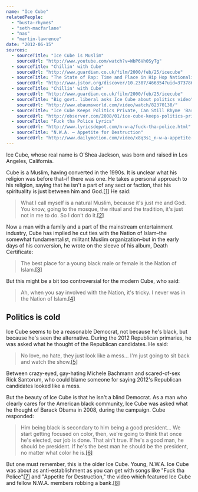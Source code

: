 ```yaml
---
name: "Ice Cube"
relatedPeople:
  - "busta-rhymes"
  - "seth-macfarlane"
  - "nas"
  - "martin-lawrence"
date: "2012-06-15"
sources:
  - sourceTitle: "Ice Cube is Muslim"
    sourceUrl: "http://www.youtube.com/watch?v=WbP6Vh0SyTg"
  - sourceTitle: "Chillin' with Cube"
    sourceUrl: "http://www.guardian.co.uk/film/2000/feb/25/icecube"
  - sourceTitle: "The State of Rap: Time and Place in Hip Hop Nationalism"
    sourceUrl: "http://www.jstor.org/discover/10.2307/466354?uid=3737864&uid=2129&uid=2&uid=70&uid=4&sid=56260024393"
  - sourceTitle: "Chillin' with Cube"
    sourceUrl: "http://www.guardian.co.uk/film/2000/feb/25/icecube"
  - sourceTitle: "Big govt. liberal asks Ice Cube about politics video"
    sourceUrl: "http://www.ebaumsworld.com/video/watch/82370138/"
  - sourceTitle: "Ice Cube Keeps Politics Private, Can Still Rhyme 'Barack Obama.'"
    sourceUrl: "http://observer.com/2008/01/ice-cube-keeps-politics-private-can-still-rhyme-barack-obama/"
  - sourceTitle: "Fuck tha Police Lyrics"
    sourceUrl: "http://www.lyricsdepot.com/n-w-a/fuck-tha-police.html"
  - sourceTitle: "N.W.A. – Appetite for Destruction"
    sourceUrl: "http://www.dailymotion.com/video/x8q3s1_n-w-a-appetite-for-destruction_music"
---
```


Ice Cube, whose real name is O'Shea Jackson, was born and raised in Los Angeles, California.

Cube is a Muslim, having converted in the 1990s. It is unclear what his religion was before that–if there was one. He takes a personal approach to his religion, saying that he isn't a part of any sect or faction, that his spirituality is just between him and God.<a class="source-citation" href="http://www.youtube.com/watch?v=WbP6Vh0SyTg" title="Ice Cube is Muslim">[1]</a> He said:

>What I call myself is a natural Muslim, because it's just me and God. You know, going to the mosque, the ritual and the tradition, it's just not in me to do. So I don't do it.<a class="source-citation" href="http://www.guardian.co.uk/film/2000/feb/25/icecube" title="Chillin&apos; with Cube">[2]</a>

Now a man with a family and a part of the mainstream entertainment industry, Cube has implied he cut ties with the Nation of Islam–the somewhat fundamentalist, militant Muslim organization–but in the early days of his conversion, he wrote on the sleeve of his album, Death Certificate:

>The best place for a young black male or female is the Nation of Islam.<a class="source-citation" href="http://www.jstor.org/discover/10.2307/466354?uid=3737864&uid=2129&uid=2&uid=70&uid=4&sid=56260024393" title="The State of Rap: Time and Place in Hip Hop Nationalism">[3]</a>

But this might be a bit too controversial for the modern Cube, who said:

>Ah, when you say involved with the Nation, it's tricky. I never was in the Nation of Islam.<a class="source-citation" href="http://www.guardian.co.uk/film/2000/feb/25/icecube" title="Chillin&apos; with Cube">[4]</a>

## Politics is cold

Ice Cube seems to be a reasonable Democrat, not because he's black, but because he's seen the alternative. During the 2012 Republican primaries, he was asked what he thought of the Republican candidates. He said:

>No love, no hate, they just look like a mess… I'm just going to sit back and watch the show.<a class="source-citation" href="http://www.ebaumsworld.com/video/watch/82370138/" title="Big govt. liberal asks Ice Cube about politics video">[5]</a>

Between crazy-eyed, gay-hating Michele Bachmann and scared-of-sex Rick Santorum, who could blame someone for saying 2012's Republican candidates looked like a mess.

But the beauty of Ice Cube is that he isn't a blind Democrat. As a man who clearly cares for the American black community, Ice Cube was asked what he thought of Barack Obama in 2008, during the campaign. Cube responded:

>Him being black is secondary to him being a good president… We start getting focused on color, then, we're going to think that once he's elected, our job is done. That ain't true. If he's a good man, he should be president. If he's the best man he should be the president, no matter what color he is.<a class="source-citation" href="http://observer.com/2008/01/ice-cube-keeps-politics-private-can-still-rhyme-barack-obama/" title="Ice Cube Keeps Politics Private, Can Still Rhyme &apos;Barack Obama.&apos;">[6]</a>

But one must remember, this is the older Ice Cube. Young, N.W.A. Ice Cube was about as anti-establishment as you can get with songs like "Fuck tha Police"<a class="source-citation" href="http://www.lyricsdepot.com/n-w-a/fuck-tha-police.html" title="Fuck tha Police Lyrics">[7]</a> and "Appetite for Destruction," the video which featured Ice Cube and fellow N.W.A. members robbing a bank.<a class="source-citation" href="http://www.dailymotion.com/video/x8q3s1_n-w-a-appetite-for-destruction_music" title="N.W.A. – Appetite for Destruction">[8]</a>